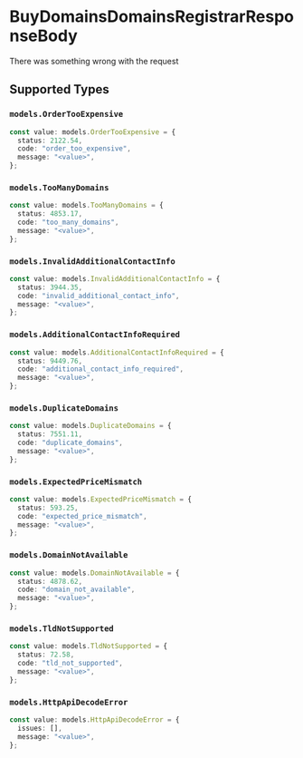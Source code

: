 # BuyDomainsDomainsRegistrarResponseBody

There was something wrong with the request


## Supported Types

### `models.OrderTooExpensive`

```typescript
const value: models.OrderTooExpensive = {
  status: 2122.54,
  code: "order_too_expensive",
  message: "<value>",
};
```

### `models.TooManyDomains`

```typescript
const value: models.TooManyDomains = {
  status: 4853.17,
  code: "too_many_domains",
  message: "<value>",
};
```

### `models.InvalidAdditionalContactInfo`

```typescript
const value: models.InvalidAdditionalContactInfo = {
  status: 3944.35,
  code: "invalid_additional_contact_info",
  message: "<value>",
};
```

### `models.AdditionalContactInfoRequired`

```typescript
const value: models.AdditionalContactInfoRequired = {
  status: 9449.76,
  code: "additional_contact_info_required",
  message: "<value>",
};
```

### `models.DuplicateDomains`

```typescript
const value: models.DuplicateDomains = {
  status: 7551.11,
  code: "duplicate_domains",
  message: "<value>",
};
```

### `models.ExpectedPriceMismatch`

```typescript
const value: models.ExpectedPriceMismatch = {
  status: 593.25,
  code: "expected_price_mismatch",
  message: "<value>",
};
```

### `models.DomainNotAvailable`

```typescript
const value: models.DomainNotAvailable = {
  status: 4878.62,
  code: "domain_not_available",
  message: "<value>",
};
```

### `models.TldNotSupported`

```typescript
const value: models.TldNotSupported = {
  status: 72.58,
  code: "tld_not_supported",
  message: "<value>",
};
```

### `models.HttpApiDecodeError`

```typescript
const value: models.HttpApiDecodeError = {
  issues: [],
  message: "<value>",
};
```

